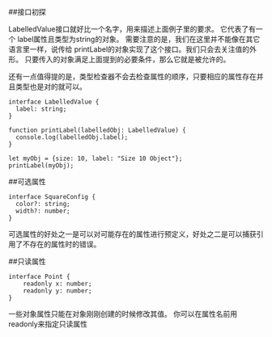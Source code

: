 ##接口初探

LabelledValue接口就好比一个名字，用来描述上面例子里的要求。 它代表了有一个 label属性且类型为string的对象。 需要注意的是，我们在这里并不能像在其它语言里一样，说传给 printLabel的对象实现了这个接口。我们只会去关注值的外形。 只要传入的对象满足上面提到的必要条件，那么它就是被允许的。

还有一点值得提的是，类型检查器不会去检查属性的顺序，只要相应的属性存在并且类型也是对的就可以。

```
interface LabelledValue {
  label: string;
}

function printLabel(labelledObj: LabelledValue) {
  console.log(labelledObj.label);
}

let myObj = {size: 10, label: "Size 10 Object"};
printLabel(myObj);
```



##可选属性

```
interface SquareConfig {
  color?: string;
  width?: number;
}
```

可选属性的好处之一是可以对可能存在的属性进行预定义，好处之二是可以捕获引用了不存在的属性时的错误。




##只读属性

```
interface Point {
    readonly x: number;
    readonly y: number;
}
```

一些对象属性只能在对象刚刚创建的时候修改其值。 你可以在属性名前用 readonly来指定只读属性






























